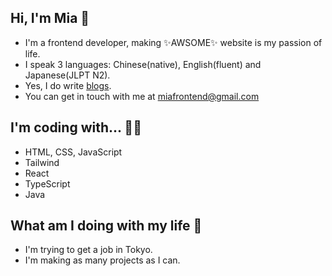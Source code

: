## Hi, I'm Mia 👻

- I'm a frontend developer, making ✨AWSOME✨ website is my passion of life.
- I speak 3 languages: Chinese(native), English(fluent) and Japanese(JLPT N2).
- Yes, I do write [blogs](https://cuttontail.blog/).
- You can get in touch with me at miafrontend@gmail.com

## I'm coding with... 👩‍💻
- HTML, CSS, JavaScript
- Tailwind
- React
- TypeScript
- Java

## What am I doing with my life 👒
- I'm trying to get a job in Tokyo.
- I'm making as many projects as I can.
